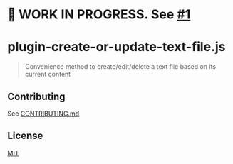 # 🚧 WORK IN PROGRESS. See [#1](https://github.com/octokit/plugin-create-or-update-text-file.js/pull/1)

# plugin-create-or-update-text-file.js

> Convenience method to create/edit/delete a text file based on its current content

## Contributing

See [CONTRIBUTING.md](CONTRIBUTING.md)

## License

[MIT](LICENSE)

